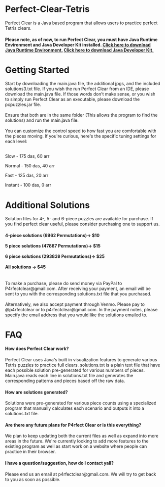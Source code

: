 # Perfect-Clear-Tetris
Perfect Clear is a Java based program that allows users to practice perfect Tetris clears. <br>
<h4><b>Please note, as of now, to run Perfect Clear, you must have Java Runtime Environment and Java Developer Kit installed. <a  target="_blank" rel="noopener" href = "https://www.java.com/en/download/"> Click here to download Java Runtime Environment.</a></b> <a  target="_blank" rel="noopener" href = "https://www.oracle.com/java/technologies/downloads/#jdk17-windows"> Click here to download Java Developer Kit.</a> </h4>
<h1>Getting Started</h1>
Start by downloading the main.java file, the additional jpgs, and the included solutions3.txt file. If you wish the run Perfect Clear from an IDE, please download the main.java file. If those words don't make sense, or you wish to simply run Perfect Clear as an executable, please download the pcpuzzles.jar file.<br> 
<br>
Ensure that both are in the same folder (This allows the program to find the solutions) and run the main.java file. <br> <br>
You can customize the control speed to how fast you are comfortable with the pieces moving. If you're curious, here's the specific tuning settings for each level: <br><br>

Slow - 175 das, 60 arr

Normal - 150 das, 40 arr

Fast - 125 das, 20 arr

Instant - 100 das, 0 arr
<br>
<h1> Additional Solutions </h1>
Solution files for 4-, 5- and 6-piece puzzles are available for purchase. If you find perfect clear useful, please consider purchasing one to support us. <br>
<h4> 4-piece solutions (6962 Permutations)-> $10 <br><br> 5 piece solutions (47887 Permutations)-> $15 <br><br> 6 piece solutions (293839 Permutations)-> $25 <br><br> All solutions -> $45</h4> <br>
To make a purchase, please do send money via PayPal to P4rfectclear@gmail.com. After receiving your payment, an email will be sent to you with the corresponding solutions.txt file that you purchased. <br> <br>
Alternatively, we also accept payment through Venmo. Please pay to @p4rfectclear or to p4rfectclear@gmail.com. In the payment notes, please specify the email address that you would like the solutions emailed to.
<h1> FAQ </h1>
<h4> How does Perfect Clear work?</h4> 
Perfect Clear uses Java's built in visualization features to generate various Tetris puzzles to practice full clears. solutions.txt is a plain text file that have each possible solution pre-generated for various numbers of pieces. Main.java reads each line in solutions.txt file and generates the corresponding patterns and pieces based off the raw data.
<br>
<h4> How are solutions generated? </h4>
Solutions were pre-generated for various piece counts using a specialized program that manually calculates each scenario and outputs it into a solutions.txt file.
<br>
<h4> Are there any future plans for P4rfect Clear or is this everything? </h4>
We plan to keep updating both the current files as well as expand into more areas in the future. We're currently looking to add more features to the existing program as well as start work on a website where people can practice in their browser. 
<br>
<h4> I have a question/suggestion, how do I contact yall?</h4>
Please end us an email at p4rfectclear@gmail.com. We will try to get back to you as soon as possible.
